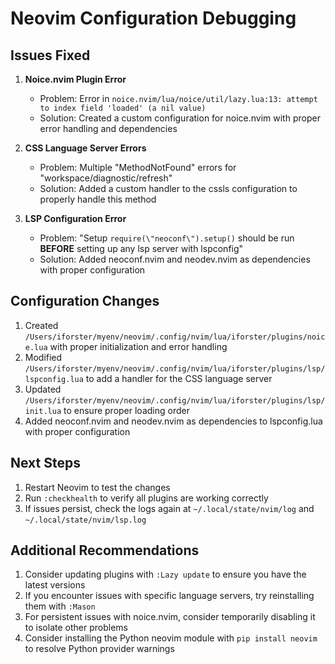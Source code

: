# Neovim Configuration Debugging

## Issues Fixed

1. **Noice.nvim Plugin Error**
   - Problem: Error in `noice.nvim/lua/noice/util/lazy.lua:13: attempt to index field 'loaded' (a nil value)`
   - Solution: Created a custom configuration for noice.nvim with proper error handling and dependencies

2. **CSS Language Server Errors**
   - Problem: Multiple "MethodNotFound" errors for "workspace/diagnostic/refresh"
   - Solution: Added a custom handler to the cssls configuration to properly handle this method

3. **LSP Configuration Error**
   - Problem: "Setup `require(\"neoconf\").setup()` should be run **BEFORE** setting up any lsp server with lspconfig"
   - Solution: Added neoconf.nvim and neodev.nvim as dependencies with proper configuration

## Configuration Changes

1. Created `/Users/iforster/myenv/neovim/.config/nvim/lua/iforster/plugins/noice.lua` with proper initialization and error handling
2. Modified `/Users/iforster/myenv/neovim/.config/nvim/lua/iforster/plugins/lsp/lspconfig.lua` to add a handler for the CSS language server
3. Updated `/Users/iforster/myenv/neovim/.config/nvim/lua/iforster/plugins/lsp/init.lua` to ensure proper loading order
4. Added neoconf.nvim and neodev.nvim as dependencies to lspconfig.lua with proper configuration

## Next Steps

1. Restart Neovim to test the changes
2. Run `:checkhealth` to verify all plugins are working correctly
3. If issues persist, check the logs again at `~/.local/state/nvim/log` and `~/.local/state/nvim/lsp.log`

## Additional Recommendations

1. Consider updating plugins with `:Lazy update` to ensure you have the latest versions
2. If you encounter issues with specific language servers, try reinstalling them with `:Mason`
3. For persistent issues with noice.nvim, consider temporarily disabling it to isolate other problems
4. Consider installing the Python neovim module with `pip install neovim` to resolve Python provider warnings
